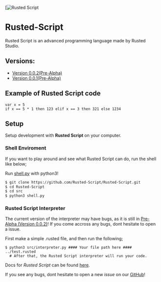 [![Rusted Script](https://github.com/Rusted-Script/Rusted-Script/blob/master/icon.png)

# Rusted-Script
Rusted Script is an advanced programming language made by Rusted Studio.

## Versions:
-  [Version 0.0.2(Pre-Alpha)](https://github.com/Rusted-Script/Rusted-Script/releases/tag/0.0.2)
-  [Version 0.0.1(Pre-Alpha)](https://github.com/Rusted-Script/Rusted-Script/releases/tag/0.0.1(Pre-Alpha))

## Example of Rusted Script code 
```
var x = 5 
if x == 5 * 1 then 123 elif x == 3 then 321 else 1234
```

## Setup

Setup development with **Rusted Script** on your computer.

### Shell Enviroment

If you want to play around and see what Rusted Script can do, run the shell like below;

Run [shell.py](https://github.com/Rusted-Script/Rusted-Script/blob/master/src/shell.py) with python3!

```sh
$ git clone https://github.com/Rusted-Script/Rusted-Script.git
$ cd Rusted-Script
$ cd src
$ python3 shell.py
```

### Rusted Script Interpreter

The current version of the interpreter may have bugs, as it is still in [Pre-Alpha (Version 0.0.2)](https://github.com/Rusted-Script/Rusted-Script/releases/tag/0.0.2)! If you come accross any bugs, dont hesitate to open a issue.

First make a simple .rusted file, and then run the following;

```
$ python3 src/interpreter.py #### Your file path here #### ../test.rusted
  # After that, the Rusted Script interpreter will run your code.
```

Docs for *Rusted Script* can be found [here](https://github.com/Rusted-Script/Docs).

If you see any bugs, dont hesitate to open a new *issue* on our [GitHub](https://github.com/Rusted-Script/Rusted-Script)!
